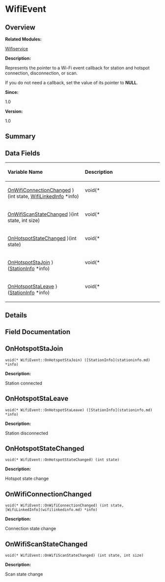 # WifiEvent<a name="EN-US_TOPIC_0000001054876478"></a>

## **Overview**<a name="section144926430191903"></a>

**Related Modules:**

[Wifiservice](wifiservice.md)

**Description:**

Represents the pointer to a Wi-Fi event callback for station and hotspot connection, disconnection, or scan. 

If you do not need a callback, set the value of its pointer to  **NULL**. 

**Since:**

1.0

**Version:**

1.0

## **Summary**<a name="section916743370191903"></a>

## Data Fields<a name="pub-attribs"></a>

<a name="table2118539174191903"></a>
<table><thead align="left"><tr id="row2022726937191903"><th class="cellrowborder" valign="top" width="50%" id="mcps1.1.3.1.1"><p id="p408354200191903"><a name="p408354200191903"></a><a name="p408354200191903"></a>Variable Name</p>
</th>
<th class="cellrowborder" valign="top" width="50%" id="mcps1.1.3.1.2"><p id="p554385714191903"><a name="p554385714191903"></a><a name="p554385714191903"></a>Description</p>
</th>
</tr>
</thead>
<tbody><tr id="row1673695053191903"><td class="cellrowborder" valign="top" width="50%" headers="mcps1.1.3.1.1 "><p id="p1615342085191903"><a name="p1615342085191903"></a><a name="p1615342085191903"></a><a href="wifievent.md#ad2a8de07fb4c8dffcb7885527db2cc87">OnWifiConnectionChanged</a> )(int state, <a href="wifilinkedinfo.md">WifiLinkedInfo</a> *info)</p>
</td>
<td class="cellrowborder" valign="top" width="50%" headers="mcps1.1.3.1.2 "><p id="p1870805406191903"><a name="p1870805406191903"></a><a name="p1870805406191903"></a>void(* </p>
</td>
</tr>
<tr id="row319933265191903"><td class="cellrowborder" valign="top" width="50%" headers="mcps1.1.3.1.1 "><p id="p1584772054191903"><a name="p1584772054191903"></a><a name="p1584772054191903"></a><a href="wifievent.md#ab66bdeddfe7f9fbfb2ab307ff1f1de95">OnWifiScanStateChanged</a> )(int state, int size)</p>
</td>
<td class="cellrowborder" valign="top" width="50%" headers="mcps1.1.3.1.2 "><p id="p1360801749191903"><a name="p1360801749191903"></a><a name="p1360801749191903"></a>void(* </p>
</td>
</tr>
<tr id="row435678488191903"><td class="cellrowborder" valign="top" width="50%" headers="mcps1.1.3.1.1 "><p id="p1996972561191903"><a name="p1996972561191903"></a><a name="p1996972561191903"></a><a href="wifievent.md#a47e031d8f8c4ed7addc7f7610c3d080c">OnHotspotStateChanged</a> )(int state)</p>
</td>
<td class="cellrowborder" valign="top" width="50%" headers="mcps1.1.3.1.2 "><p id="p194840352191903"><a name="p194840352191903"></a><a name="p194840352191903"></a>void(* </p>
</td>
</tr>
<tr id="row2070324101191903"><td class="cellrowborder" valign="top" width="50%" headers="mcps1.1.3.1.1 "><p id="p257841525191903"><a name="p257841525191903"></a><a name="p257841525191903"></a><a href="wifievent.md#a7de976a32a0631ff41891bffc1cd0212">OnHotspotStaJoin</a> )(<a href="stationinfo.md">StationInfo</a> *info)</p>
</td>
<td class="cellrowborder" valign="top" width="50%" headers="mcps1.1.3.1.2 "><p id="p84422114191903"><a name="p84422114191903"></a><a name="p84422114191903"></a>void(* </p>
</td>
</tr>
<tr id="row710680967191903"><td class="cellrowborder" valign="top" width="50%" headers="mcps1.1.3.1.1 "><p id="p876359313191903"><a name="p876359313191903"></a><a name="p876359313191903"></a><a href="wifievent.md#a41a813377acd4eebaed2e4ca83aeec48">OnHotspotStaLeave</a> )(<a href="stationinfo.md">StationInfo</a> *info)</p>
</td>
<td class="cellrowborder" valign="top" width="50%" headers="mcps1.1.3.1.2 "><p id="p1139423777191903"><a name="p1139423777191903"></a><a name="p1139423777191903"></a>void(* </p>
</td>
</tr>
</tbody>
</table>

## **Details**<a name="section1598811592191903"></a>

## **Field Documentation**<a name="section1842563426191903"></a>

## OnHotspotStaJoin<a name="a7de976a32a0631ff41891bffc1cd0212"></a>

```
void(* WifiEvent::OnHotspotStaJoin) ([StationInfo](stationinfo.md) *info)
```

 **Description:**

Station connected 

## OnHotspotStaLeave<a name="a41a813377acd4eebaed2e4ca83aeec48"></a>

```
void(* WifiEvent::OnHotspotStaLeave) ([StationInfo](stationinfo.md) *info)
```

 **Description:**

Station disconnected 

## OnHotspotStateChanged<a name="a47e031d8f8c4ed7addc7f7610c3d080c"></a>

```
void(* WifiEvent::OnHotspotStateChanged) (int state)
```

 **Description:**

Hotspot state change 

## OnWifiConnectionChanged<a name="ad2a8de07fb4c8dffcb7885527db2cc87"></a>

```
void(* WifiEvent::OnWifiConnectionChanged) (int state, [WifiLinkedInfo](wifilinkedinfo.md) *info)
```

 **Description:**

Connection state change 

## OnWifiScanStateChanged<a name="ab66bdeddfe7f9fbfb2ab307ff1f1de95"></a>

```
void(* WifiEvent::OnWifiScanStateChanged) (int state, int size)
```

 **Description:**

Scan state change 

